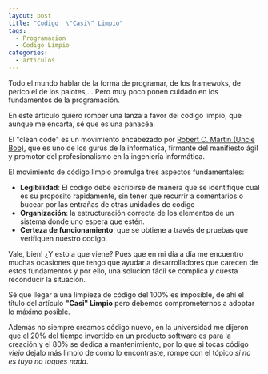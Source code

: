 ```yaml
---
layout: post
title: "Codigo  \"Casi\" Limpio"
tags:
  - Programacion
  - Codigo Limpio
categories:
  - articulos
---
```

Todo el mundo hablar de la forma de programar, de los framewoks, de perico el de los palotes,... Pero muy poco ponen cuidado en los fundamentos de la programación.

En este árticulo quiero romper una lanza a favor del codigo limpio, que aunque me encarta, sé que es una panacéa. 
<!--more-->

El "clean code" es un movimiento encabezado por [Robert C. Martin (Uncle Bob)](https://blog.cleancoder.com/), que es uno de los gurús de la informatica, firmante del manifiesto ágil y promotor del profesionalismo en la ingeniería informática.

El movimiento de código limpio promulga tres aspectos fundamentales:
- **Legibilidad**: El codigo debe escribirse de manera que se identifique cual es su proposito rapidamente, sin tener que recurrir a comentarios o bucear por las entrañas de otras unidades de codigo
- **Organización**: la estructuración correcta de los elementos de un sistema donde uno espera que estén.
- **Certeza de funcionamiento**:  que se obtiene a través de pruebas que verifiquen nuestro codigo.

Vale, bien! ¿Y esto a que viene?
Pues que en mi día a día me encuentro muchas ocasiones que tengo que ayudar a desarrolladores que carecen de estos fundamentos y por ello, una solucion fácil se complica y cuesta reconducir la situación.

Sé que llegar a una limpieza de código del 100% es imposible, de ahí el título del artículo __"Casi\" Limpio__ pero debemos comprometernos a adoptar lo máximo posible.

Además no siempre creamos código nuevo, en la universidad me dijeron que el 20% del tiempo invertido en un producto software es para la creación y el 80% se dedica a mantenimiento, por lo que si tocas código _viejo_ dejalo más limpio de como lo encontraste, rompe con el tópico _si no es tuyo no toques nada_.